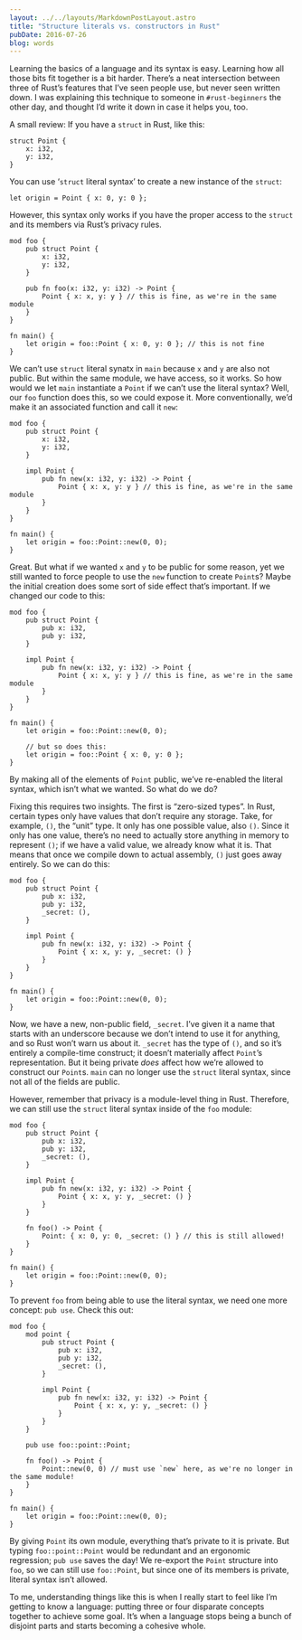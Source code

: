 ```yaml
---
layout: ../../layouts/MarkdownPostLayout.astro
title: "Structure literals vs. constructors in Rust"
pubDate: 2016-07-26
blog: words
---
```



Learning the basics of a language and its syntax is easy. Learning how all those bits fit together is a bit harder. There’s a neat intersection between three of Rust’s features that I’ve seen people use, but never seen written down. I was explaining this technique to someone in `#rust-beginners` the other day, and thought I’d write it down in case it helps you, too.

A small review: If you have a `struct` in Rust, like this:

```
struct Point {
    x: i32,
    y: i32,
}
```

You can use ‘`struct` literal syntax’ to create a new instance of the `struct`:

```
let origin = Point { x: 0, y: 0 };
```

However, this syntax only works if you have the proper access to the `struct` and its members via Rust’s privacy rules.

```
mod foo {
    pub struct Point {
        x: i32,
        y: i32,
    }

    pub fn foo(x: i32, y: i32) -> Point {
        Point { x: x, y: y } // this is fine, as we're in the same module
    }
}

fn main() {
    let origin = foo::Point { x: 0, y: 0 }; // this is not fine
}
```

We can’t use `struct` literal synatx in `main` because `x` and `y` are also not public. But within the same module, we have access, so it works. So how would we let `main` instantiate a `Point` if we can’t use the literal syntax? Well, our `foo` function does this, so we could expose it. More conventionally, we’d make it an associated function and call it `new`:

```
mod foo {
    pub struct Point {
        x: i32,
        y: i32,
    }
    
    impl Point {
        pub fn new(x: i32, y: i32) -> Point {
            Point { x: x, y: y } // this is fine, as we're in the same module
        }
    }
}

fn main() {
    let origin = foo::Point::new(0, 0);
}
```

Great. But what if we wanted `x` and `y` to be public for some reason, yet we still wanted to force people to use the `new` function to create `Point`s? Maybe the initial creation does some sort of side effect that’s important. If we changed our code to this:

```
mod foo {
    pub struct Point {
        pub x: i32,
        pub y: i32,
    }
    
    impl Point {
        pub fn new(x: i32, y: i32) -> Point {
            Point { x: x, y: y } // this is fine, as we're in the same module
        }
    }
}

fn main() {
    let origin = foo::Point::new(0, 0);

    // but so does this:
    let origin = foo::Point { x: 0, y: 0 };
}
```

By making all of the elements of `Point` public, we’ve re-enabled the literal syntax, which isn’t what we wanted. So what do we do?

Fixing this requires two insights. The first is “zero-sized types”. In Rust, certain types only have values that don’t require any storage. Take, for example, `()`, the “unit” type. It only has one possible value, also `()`. Since it only has one value, there’s no need to actually store anything in memory to represent `()`; if we have a valid value, we already know what it is. That means that once we compile down to actual assembly, `()` just goes away entirely. So we can do this:

```
mod foo {
    pub struct Point {
        pub x: i32,
        pub y: i32,
        _secret: (),
    }
    
    impl Point {
        pub fn new(x: i32, y: i32) -> Point {
            Point { x: x, y: y, _secret: () }
        }
    }
}

fn main() {
    let origin = foo::Point::new(0, 0);
}
```

Now, we have a new, non-public field, `_secret`. I’ve given it a name that starts with an underscore because we don’t intend to use it for anything, and so Rust won’t warn us about it. `_secret` has the type of `()`, and so it’s entirely a compile-time construct; it doesn’t materially affect `Point`’s representation. But it being private *does* affect how we’re allowed to construct our `Point`s. `main` can no longer use the `struct` literal syntax, since not all of the fields are public.

However, remember that privacy is a module-level thing in Rust. Therefore, we can still use the `struct` literal syntax inside of the `foo` module:

```
mod foo {
    pub struct Point {
        pub x: i32,
        pub y: i32,
        _secret: (),
    }
    
    impl Point {
        pub fn new(x: i32, y: i32) -> Point {
            Point { x: x, y: y, _secret: () }
        }
    }

    fn foo() -> Point {
        Point: { x: 0, y: 0, _secret: () } // this is still allowed!
    }
}

fn main() {
    let origin = foo::Point::new(0, 0);
}
```

To prevent `foo` from being able to use the literal syntax, we need one more concept: `pub use`. Check this out:

```
mod foo {
    mod point {
        pub struct Point {
            pub x: i32,
            pub y: i32,
            _secret: (),
        }
    
        impl Point {
            pub fn new(x: i32, y: i32) -> Point {
                Point { x: x, y: y, _secret: () }
            }
        }
    }

    pub use foo::point::Point;

    fn foo() -> Point {
        Point::new(0, 0) // must use `new` here, as we're no longer in the same module!
    }
}

fn main() {
    let origin = foo::Point::new(0, 0);
}
```

By giving `Point` its own module, everything that’s private to it is private. But typing `foo::point::Point` would be redundant and an ergonomic regression; `pub use` saves the day! We re-export the `Point` structure into `foo`, so we can still use `foo::Point`, but since one of its members is private, literal syntax isn’t allowed.

To me, understanding things like this is when I really start to feel like I’m getting to know a language: putting three or four disparate concepts together to achieve some goal. It’s when a language stops being a bunch of disjoint parts and starts becoming a cohesive whole.
